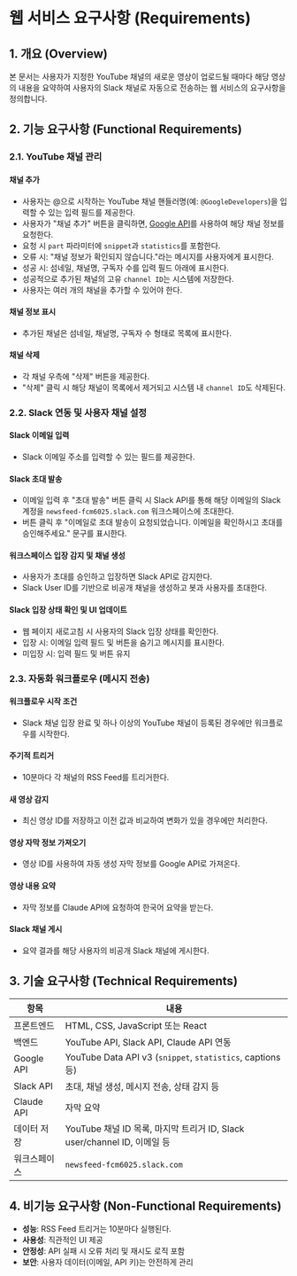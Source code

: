 # 웹 서비스 요구사항 (Requirements)

## 1. 개요 (Overview)
본 문서는 사용자가 지정한 YouTube 채널의 새로운 영상이 업로드될 때마다 해당 영상의 내용을 요약하여 사용자의 Slack 채널로 자동으로 전송하는 웹 서비스의 요구사항을 정의합니다.

## 2. 기능 요구사항 (Functional Requirements)

### 2.1. YouTube 채널 관리

#### 채널 추가
- 사용자는 @으로 시작하는 YouTube 채널 핸들러명(예: `@GoogleDevelopers`)을 입력할 수 있는 입력 필드를 제공한다.
- 사용자가 "채널 추가" 버튼을 클릭하면, [Google API](https://www.googleapis.com/youtube/v3/channels)를 사용하여 해당 채널 정보를 요청한다.
- 요청 시 `part` 파라미터에 `snippet`과 `statistics`를 포함한다.
- 오류 시: "채널 정보가 확인되지 않습니다."라는 메시지를 사용자에게 표시한다.
- 성공 시: 섬네일, 채널명, 구독자 수를 입력 필드 아래에 표시한다.
- 성공적으로 추가된 채널의 고유 `channel ID`는 시스템에 저장한다.
- 사용자는 여러 개의 채널을 추가할 수 있어야 한다.

#### 채널 정보 표시
- 추가된 채널은 섬네일, 채널명, 구독자 수 형태로 목록에 표시한다.

#### 채널 삭제
- 각 채널 우측에 "삭제" 버튼을 제공한다.
- "삭제" 클릭 시 해당 채널이 목록에서 제거되고 시스템 내 `channel ID`도 삭제된다.

### 2.2. Slack 연동 및 사용자 채널 설정

#### Slack 이메일 입력
- Slack 이메일 주소를 입력할 수 있는 필드를 제공한다.

#### Slack 초대 발송
- 이메일 입력 후 "초대 발송" 버튼 클릭 시 Slack API를 통해 해당 이메일의 Slack 계정을 `newsfeed-fcm6025.slack.com` 워크스페이스에 초대한다.
- 버튼 클릭 후 "이메일로 초대 발송이 요청되었습니다. 이메일을 확인하시고 초대를 승인해주세요." 문구를 표시한다.

#### 워크스페이스 입장 감지 및 채널 생성
- 사용자가 초대를 승인하고 입장하면 Slack API로 감지한다.
- Slack User ID를 기반으로 비공개 채널을 생성하고 봇과 사용자를 초대한다.

#### Slack 입장 상태 확인 및 UI 업데이트
- 웹 페이지 새로고침 시 사용자의 Slack 입장 상태를 확인한다.
- 입장 시: 이메일 입력 필드 및 버튼을 숨기고 메시지를 표시한다.
- 미입장 시: 입력 필드 및 버튼 유지

### 2.3. 자동화 워크플로우 (메시지 전송)

#### 워크플로우 시작 조건
- Slack 채널 입장 완료 및 하나 이상의 YouTube 채널이 등록된 경우에만 워크플로우를 시작한다.

#### 주기적 트리거
- 10분마다 각 채널의 RSS Feed를 트리거한다.

#### 새 영상 감지
- 최신 영상 ID를 저장하고 이전 값과 비교하여 변화가 있을 경우에만 처리한다.

#### 영상 자막 정보 가져오기
- 영상 ID를 사용하여 자동 생성 자막 정보를 Google API로 가져온다.

#### 영상 내용 요약
- 자막 정보를 Claude API에 요청하여 한국어 요약을 받는다.

#### Slack 채널 게시
- 요약 결과를 해당 사용자의 비공개 Slack 채널에 게시한다.

## 3. 기술 요구사항 (Technical Requirements)

| 항목 | 내용 |
|------|------|
| 프론트엔드 | HTML, CSS, JavaScript 또는 React |
| 백엔드 | YouTube API, Slack API, Claude API 연동 |
| Google API | YouTube Data API v3 (`snippet`, `statistics`, captions 등) |
| Slack API | 초대, 채널 생성, 메시지 전송, 상태 감지 등 |
| Claude API | 자막 요약 |
| 데이터 저장 | YouTube 채널 ID 목록, 마지막 트리거 ID, Slack user/channel ID, 이메일 등 |
| 워크스페이스 | `newsfeed-fcm6025.slack.com` |

## 4. 비기능 요구사항 (Non-Functional Requirements)

- **성능**: RSS Feed 트리거는 10분마다 실행된다.
- **사용성**: 직관적인 UI 제공
- **안정성**: API 실패 시 오류 처리 및 재시도 로직 포함
- **보안**: 사용자 데이터(이메일, API 키)는 안전하게 관리